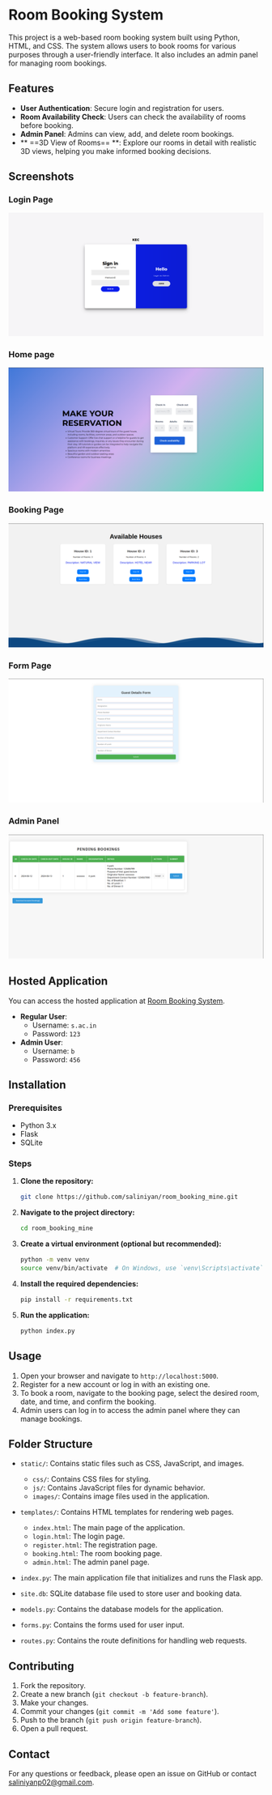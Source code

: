 # Room Booking System

This project is a web-based room booking system built using Python, HTML, and CSS. The system allows users to book rooms for various purposes through a user-friendly interface. It also includes an admin panel for managing room bookings.

## Features

- **User Authentication**: Secure login and registration for users.
- **Room Availability Check**: Users can check the availability of rooms before booking.
- **Admin Panel**: Admins can view, add, and delete room bookings.
- ** ==3D View of Rooms== **: Explore our rooms in detail with realistic 3D views, helping you make informed booking decisions.

  
## Screenshots

### Login Page
![Login page](images/login.png)

### Home page
![Index page](images/index.png)

### Booking Page
![House page](images/available_house.png)


### Form Page
![Form page](images/guest_details_form.png)

### Admin Panel
![Admin Panel](images/admin_panel.png)

## Hosted Application

You can access the hosted application at [Room Booking System](https://saliniyan.pythonanywhere.com/).

- **Regular User**: 
  - Username: `s.ac.in`
  - Password: `123`
- **Admin User**:
  - Username: `b`
  - Password: `456`

## Installation

### Prerequisites

- Python 3.x
- Flask
- SQLite

### Steps

1. **Clone the repository:**
    ```bash
    git clone https://github.com/saliniyan/room_booking_mine.git
    ```

2. **Navigate to the project directory:**
    ```bash
    cd room_booking_mine
    ```

3. **Create a virtual environment (optional but recommended):**
    ```bash
    python -m venv venv
    source venv/bin/activate  # On Windows, use `venv\Scripts\activate`
    ```

4. **Install the required dependencies:**
    ```bash
    pip install -r requirements.txt
    ```


5. **Run the application:**
    ```bash
    python index.py
    ```

## Usage

1. Open your browser and navigate to `http://localhost:5000`.
2. Register for a new account or log in with an existing one.
3. To book a room, navigate to the booking page, select the desired room, date, and time, and confirm the booking.
4. Admin users can log in to access the admin panel where they can manage bookings.

## Folder Structure

- `static/`: Contains static files such as CSS, JavaScript, and images.
    - `css/`: Contains CSS files for styling.
    - `js/`: Contains JavaScript files for dynamic behavior.
    - `images/`: Contains image files used in the application.
    
- `templates/`: Contains HTML templates for rendering web pages.
    - `index.html`: The main page of the application.
    - `login.html`: The login page.
    - `register.html`: The registration page.
    - `booking.html`: The room booking page.
    - `admin.html`: The admin panel page.
    
- `index.py`: The main application file that initializes and runs the Flask app.
- `site.db`: SQLite database file used to store user and booking data.
- `models.py`: Contains the database models for the application.
- `forms.py`: Contains the forms used for user input.
- `routes.py`: Contains the route definitions for handling web requests.

## Contributing

1. Fork the repository.
2. Create a new branch (`git checkout -b feature-branch`).
3. Make your changes.
4. Commit your changes (`git commit -m 'Add some feature'`).
5. Push to the branch (`git push origin feature-branch`).
6. Open a pull request.



## Contact

For any questions or feedback, please open an issue on GitHub or contact saliniyanp02@gmail.com.

